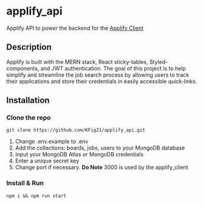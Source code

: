 # applify_api
 Applify API to power the backend for the  [Applify Client](https://github.com/KFig21/applify_client)

## Description

Applify is built with the MERN stack, React sticky-tables, Styled-components, and JWT authentication. The goal of this project is to help simplify and streamline the job search process by allowing users to track their applications and store their credentials in easily accessible quick-links.

## Installation

### Clone the repo

```git clone https://github.com/KFig21/applify_api.git```

1) Change .env.example to .env
2) Add the collections: boards, jobs, users to your MongoDB database
3) Input your MongoDB Atlas or MongoDB credentials
4) Enter a unique secret key
5) Change port if necessary. **Do Note** 3000 is used by the applify_client

### Install & Run

```npm i && npm run start```